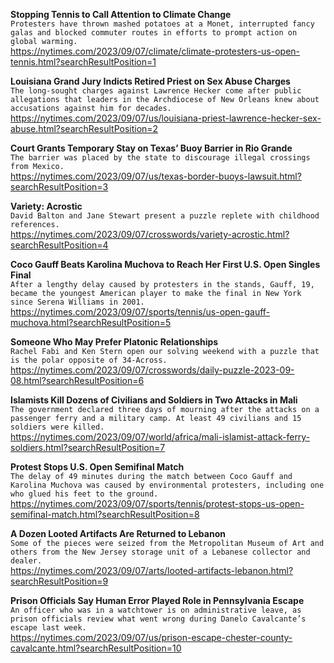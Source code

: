**Stopping Tennis to Call Attention to Climate Change**\
`Protesters have thrown mashed potatoes at a Monet, interrupted fancy galas and blocked commuter routes in efforts to prompt action on global warming.`\
https://nytimes.com/2023/09/07/climate/climate-protesters-us-open-tennis.html?searchResultPosition=1

**Louisiana Grand Jury Indicts Retired Priest on Sex Abuse Charges**\
`The long-sought charges against Lawrence Hecker come after public allegations that leaders in the Archdiocese of New Orleans knew about accusations against him for decades.`\
https://nytimes.com/2023/09/07/us/louisiana-priest-lawrence-hecker-sex-abuse.html?searchResultPosition=2

**Court Grants Temporary Stay on Texas’ Buoy Barrier in Rio Grande**\
`The barrier was placed by the state to discourage illegal crossings from Mexico.`\
https://nytimes.com/2023/09/07/us/texas-border-buoys-lawsuit.html?searchResultPosition=3

**Variety: Acrostic**\
`David Balton and Jane Stewart present a puzzle replete with childhood references.`\
https://nytimes.com/2023/09/07/crosswords/variety-acrostic.html?searchResultPosition=4

**Coco Gauff Beats Karolina Muchova to Reach Her First U.S. Open Singles Final**\
`After a lengthy delay caused by protesters in the stands, Gauff, 19, became the youngest American player to make the final in New York since Serena Williams in 2001.`\
https://nytimes.com/2023/09/07/sports/tennis/us-open-gauff-muchova.html?searchResultPosition=5

**Someone Who May Prefer Platonic Relationships**\
`Rachel Fabi and Ken Stern open our solving weekend with a puzzle that is the polar opposite of 34-Across.`\
https://nytimes.com/2023/09/07/crosswords/daily-puzzle-2023-09-08.html?searchResultPosition=6

**Islamists Kill Dozens of Civilians and Soldiers in Two Attacks in Mali**\
`The government declared three days of mourning after the attacks on a passenger ferry and a military camp. At least 49 civilians and 15 soldiers were killed.`\
https://nytimes.com/2023/09/07/world/africa/mali-islamist-attack-ferry-soldiers.html?searchResultPosition=7

**Protest Stops U.S. Open Semifinal Match**\
`The delay of 49 minutes during the match between Coco Gauff and Karolina Muchova was caused by environmental protesters, including one who glued his feet to the ground.`\
https://nytimes.com/2023/09/07/sports/tennis/protest-stops-us-open-semifinal-match.html?searchResultPosition=8

**A Dozen Looted Artifacts Are Returned to Lebanon**\
`Some of the pieces were seized from the Metropolitan Museum of Art and others from the New Jersey storage unit of a Lebanese collector and dealer.`\
https://nytimes.com/2023/09/07/arts/looted-artifacts-lebanon.html?searchResultPosition=9

**Prison Officials Say Human Error Played Role in Pennsylvania Escape**\
`An officer who was in a watchtower is on administrative leave, as prison officials review what went wrong during Danelo Cavalcante’s escape last week.`\
https://nytimes.com/2023/09/07/us/prison-escape-chester-county-cavalcante.html?searchResultPosition=10

